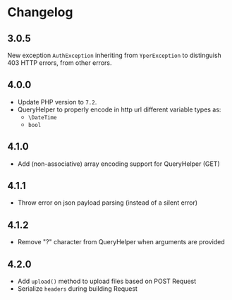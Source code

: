 # Changelog


## 3.0.5

New exception `AuthException` inheriting from `YperException` to distinguish 403 HTTP errors, from other errors.

## 4.0.0

- Update PHP version to `7.2`.
- QueryHelper to properly encode in http url different variable types as:
    - `\DateTime`
    - `bool`

## 4.1.0

- Add (non-associative) array encoding support for QueryHelper (GET)

## 4.1.1

- Throw error on json payload parsing (instead of a silent error)

## 4.1.2

- Remove "?" character from QueryHelper when arguments are provided

## 4.2.0

- Add `upload()` method to upload files based on POST Request
- Serialize `headers` during building Request